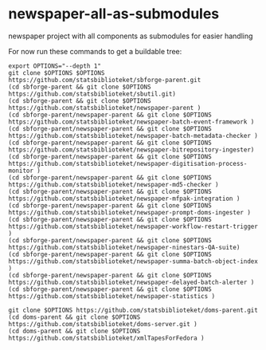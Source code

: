 # newspaper-all-as-submodules
newspaper project with all components as submodules for easier handling

For now run these commands to get a buildable tree:

    export OPTIONS="--depth 1"
    git clone $OPTIONS $OPTIONS https://github.com/statsbiblioteket/sbforge-parent.git
    (cd sbforge-parent && git clone $OPTIONS https://github.com/statsbiblioteket/sbutil.git)
    (cd sbforge-parent && git clone $OPTIONS https://github.com/statsbiblioteket/newspaper-parent )
    (cd sbforge-parent/newspaper-parent && git clone $OPTIONS https://github.com/statsbiblioteket/newspaper-batch-event-framework )
    (cd sbforge-parent/newspaper-parent && git clone $OPTIONS https://github.com/statsbiblioteket/newspaper-batch-metadata-checker )
    (cd sbforge-parent/newspaper-parent && git clone $OPTIONS https://github.com/statsbiblioteket/newspaper-bitrepository-ingester)
    (cd sbforge-parent/newspaper-parent && git clone $OPTIONS https://github.com/statsbiblioteket/newspaper-digitisation-process-monitor )
    (cd sbforge-parent/newspaper-parent && git clone $OPTIONS https://github.com/statsbiblioteket/newspaper-md5-checker )
    (cd sbforge-parent/newspaper-parent && git clone $OPTIONS https://github.com/statsbiblioteket/newspaper-mfpak-integration )
    (cd sbforge-parent/newspaper-parent && git clone $OPTIONS https://github.com/statsbiblioteket/newspaper-prompt-doms-ingester )
    (cd sbforge-parent/newspaper-parent && git clone $OPTIONS https://github.com/statsbiblioteket/newspaper-workflow-restart-trigger )
    (cd sbforge-parent/newspaper-parent && git clone $OPTIONS https://github.com/statsbiblioteket/newspaper-ninestars-QA-suite)
    (cd sbforge-parent/newspaper-parent && git clone $OPTIONS https://github.com/statsbiblioteket/newspaper-summa-batch-object-index )
    (cd sbforge-parent/newspaper-parent && git clone $OPTIONS https://github.com/statsbiblioteket/newspaper-delayed-batch-alerter )
    (cd sbforge-parent/newspaper-parent && git clone $OPTIONS https://github.com/statsbiblioteket/newspaper-statistics )

    git clone $OPTIONS https://github.com/statsbiblioteket/doms-parent.git
    (cd doms-parent && git clone $OPTIONS https://github.com/statsbiblioteket/doms-server.git )
    (cd doms-parent && git clone $OPTIONS https://github.com/statsbiblioteket/xmlTapesForFedora )


